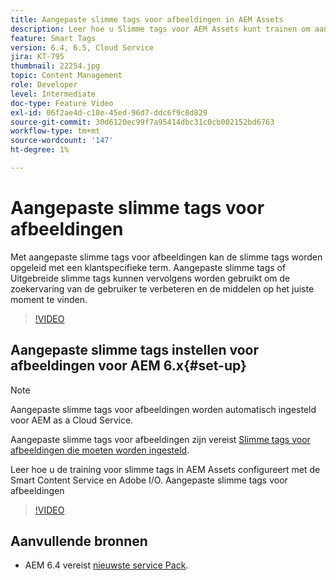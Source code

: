 ```yaml
---
title: Aangepaste slimme tags voor afbeeldingen in AEM Assets
description: Leer hoe u Slimme tags voor AEM Assets kunt trainen om aangepaste termen toe te passen op elementen.
feature: Smart Tags
version: 6.4, 6.5, Cloud Service
jira: KT-795
thumbnail: 22254.jpg
topic: Content Management
role: Developer
level: Intermediate
doc-type: Feature Video
exl-id: 06f2ae4d-c18e-45ed-96d7-ddc6f9c8d829
source-git-commit: 30d6120ec99f7a95414dbc31c0cb002152bd6763
workflow-type: tm+mt
source-wordcount: '147'
ht-degree: 1%

---
```


# Aangepaste slimme tags voor afbeeldingen

Met aangepaste slimme tags voor afbeeldingen kan de slimme tags worden opgeleid met een klantspecifieke term.
Aangepaste slimme tags of Uitgebreide slimme tags kunnen vervolgens worden gebruikt om de zoekervaring van de gebruiker te verbeteren en de middelen op het juiste moment te vinden.

>[!VIDEO](https://video.tv.adobe.com/v/22254?quality=12&learn=on)

## Aangepaste slimme tags instellen voor afbeeldingen voor AEM 6.x{#set-up}

>[!NOTE]
> Aangepaste slimme tags voor afbeeldingen worden automatisch ingesteld voor AEM as a Cloud Service.

Aangepaste slimme tags voor afbeeldingen zijn vereist [Slimme tags voor afbeeldingen die moeten worden ingesteld](./image-smart-tags.md#set-up).

Leer hoe u de training voor slimme tags in AEM Assets configureert met de Smart Content Service en Adobe I/O. Aangepaste slimme tags voor afbeeldingen

>[!VIDEO](https://video.tv.adobe.com/v/23405?quality=12&learn=on)

## Aanvullende bronnen

* AEM 6.4 vereist [nieuwste service Pack](https://experienceleague.adobe.com/docs/experience-manager-release-information/aem-release-updates/aem-releases-updates.html#aem-64).
